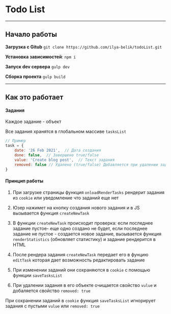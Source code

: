 # Todo List
---
## Начало работы

**Загрузка с Gitub**
`git clone https://github.com/ilya-belik/todoList.git`

**Установка зависимостей**:
`npm i`

**Запуск dev сервера**
`gulp dev`

**Сборка проекта**
`gulp build`

---

## Как это работает

#### Задания

Каждое задание - объект 

Все задания хранятся в глобальном массиве `tasksList`

```javascript
// Пример
task = {
	date: '26 Feb 2021',  // Дата создания
	done: false,  // Завершено true/false
	value: 'Create blog post',  // Текст задания
	removed: false // Удалено (true/false) Добавляется при удалении задания что бы не рендерить список каждый раз заново
}
```

#### Принцип работы

1. При загрузке страницы функция `onloadRenderTasks` рендерит задания из `cookie` или уведомление что заданий еще нет

2. Юзер нажимет на кнопку создания нового задания и в JS вызывается функция `createNewTask`

3. В функции `createNewTask` происходит проверка: если последнее задание пустое-  еще одно создано не будет, если последнее задание не пустое - создается новое задание, вызывается функция `renderStatistics` (обновляет статистику) и задание рендерится в HTML

4. После рендера задания  `createNewTask` передает его в фунцию `editTask`  которая дает возможность редактировать задание 

5. При изменении заданий они сохраняются в `cookie` с помощью функции `saveTasksList `

6. При удалении задания в его объекте очищается свойство `vulue` и добаляется свойство `removed: true`

При сохранении заданий в `cookie` функция `saveTasksList` игнорирует задания с пустыми `vulue` или `removed: true`



